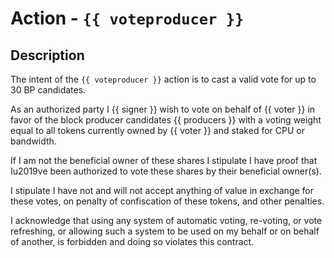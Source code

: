 # Action - `{{ voteproducer }}`

## Description

The intent of the `{{ voteproducer }}` action is to cast a valid vote for up to 30 BP candidates. 

As an authorized party I {{ signer }} wish to vote on behalf of {{ voter }} in favor of the block producer candidates {{ producers }} with a voting weight equal to all tokens currently owned by {{ voter }} and staked for CPU or bandwidth. 

If I am not the beneficial owner of these shares I stipulate I have proof that Iu2019ve been authorized to vote these shares by their beneficial owner(s). 

I stipulate I have not and will not accept anything of value in exchange for these votes, on penalty of confiscation of these tokens, and other penalties. 

I acknowledge that using any system of automatic voting, re-voting, or vote refreshing, or allowing such a system to be used on my behalf or on behalf of another, is forbidden and doing so violates this contract.

